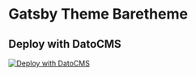 # Gatsby Theme Baretheme
## Deploy with DatoCMS
[![Deploy with DatoCMS](https://dashboard.datocms.com/deploy/button.svg)](https://dashboard.datocms.com/deploy?repo=baretheme/gatsby-theme-baretheme)
